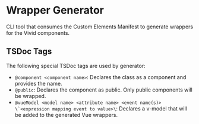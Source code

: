 # Wrapper Generator

CLI tool that consumes the Custom Elements Manifest to generate wrappers for the Vivid components.

## TSDoc Tags

The following special TSDoc tags are used by generator:

- `@component <component name>`: Declares the class as a component and provides the name.
- `@public`: Declares the component as public. Only public components will be wrapped.
- `` @vueModel <model name> <attribute name> <event name(s)> \`<expression mapping event to value>\ ``: Declares a v-model that will be added to the generated Vue wrappers.
